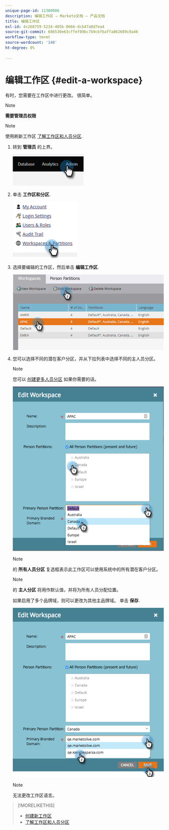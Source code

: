 ```yaml
---
unique-page-id: 11380986
description: 编辑工作区 — Marketo文档 — 产品文档
title: 编辑工作区
exl-id: 4c268759-5234-465b-8666-dcb47a0d7ea4
source-git-commit: 686530e63cffef89bc7b9cbf6affa862689c0a46
workflow-type: tm+mt
source-wordcount: '148'
ht-degree: 0%

---
```


# 编辑工作区 {#edit-a-workspace}

有时，您需要在工作区中进行更改。 很简单。

>[!NOTE]
>
>**需要管理员权限**

>[!NOTE]
>
>使用刷新工作区 [了解工作区和人员分区](/help/marketo/product-docs/administration/workspaces-and-person-partitions/understanding-workspaces-and-person-partitions.md).

1. 转到 **管理员** 的上界。

   ![](assets/edit-a-workspace-1.png)

1. 单击 **工作区和分区**.

   ![](assets/edit-a-workspace-2.png)

1. 选择要编辑的工作区，然后单击 **编辑工作区**.

   ![](assets/edit-a-workspace-3.png)

1. 您可以选择不同的潜在客户分区，并从下拉列表中选择不同的主人员分区。

   >[!NOTE]
   >
   >您可以 [创建更多人员分区](/help/marketo/product-docs/administration/workspaces-and-person-partitions/create-a-person-partition.md) 如果你需要的话。

   ![](assets/edit-a-workspace-4.png)

   >[!NOTE]
   >
   >的 **所有人员分区** 复选框表示此工作区可以使用系统中的所有潜在客户分区。

   >[!NOTE]
   >
   >的 **主人分区** 将用作默认值，并将为所有人员分配位置。

   如果启用了多个品牌域，则可以更改为其他主品牌域。 单击 **保存**.

   ![](assets/edit-a-workspace-5.png)

   >[!NOTE]
   >
   >无法更改工作区语言。

>[!MORELIKETHIS]
>
>* [创建新工作区](/help/marketo/product-docs/administration/workspaces-and-person-partitions/create-a-new-workspace.md)
>* [了解工作区和人员分区](/help/marketo/product-docs/administration/workspaces-and-person-partitions/understanding-workspaces-and-person-partitions.md)

